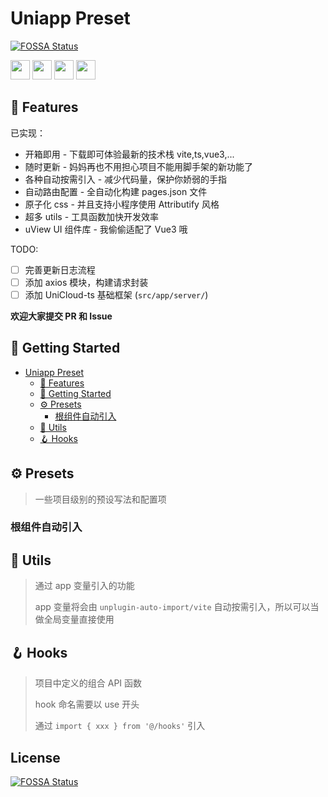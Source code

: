 # Uniapp Preset
[![FOSSA Status](https://app.fossa.com/api/projects/git%2Bgithub.com%2F4chao%2Fapp.svg?type=shield)](https://app.fossa.com/projects/git%2Bgithub.com%2F4chao%2Fapp?ref=badge_shield)


<div>
<img src="https://img.shields.io/badge/Vue.js-35495E?style=for-the-badge&logo=vuedotjs&logoColor=4FC08D" height="31">
<img src="https://img.shields.io/badge/Vite-B73BFE?style=for-the-badge&logo=vite&logoColor=FFD62E" height="31">
<img src="https://img.shields.io/badge/TypeScript-007ACC?style=for-the-badge&logo=typescript&logoColor=white" height="31">
<img src="https://user-images.githubusercontent.com/26431026/159439484-68970ebe-d484-4aff-a556-eb8fd6e58202.png" height="31">
</div>

## 💄 Features

已实现：

- 开箱即用 - 下载即可体验最新的技术栈 vite,ts,vue3,...
- 随时更新 - 妈妈再也不用担心项目不能用脚手架的新功能了
- 各种自动按需引入 - 减少代码量，保护你娇弱的手指
- 自动路由配置 - 全自动化构建 pages.json 文件
- 原子化 css - 并且支持小程序使用 Attributify 风格
- 超多 utils - 工具函数加快开发效率
- uView UI 组件库 - 我偷偷适配了 Vue3 哦

TODO:

- [ ] 完善更新日志流程
- [ ] 添加 axios 模块，构建请求封装
- [ ] 添加 UniCloud-ts 基础框架 (`src/app/server/`)

**欢迎大家提交 PR 和 Issue**

## 🎉 Getting Started

- [Uniapp Preset](#uniapp-preset)
  - [💄 Features](#-features)
  - [🎉 Getting Started](#-getting-started)
  - [⚙️ Presets](#️-presets)
    - [根组件自动引入](#根组件自动引入)
  - [🧰 Utils](#-utils)
  - [🪝 Hooks](#-hooks)

## ⚙️ Presets

> 一些项目级别的预设写法和配置项

### 根组件自动引入

###

## 🧰 Utils

> 通过 app 变量引入的功能
>
> app 变量将会由 `unplugin-auto-import/vite` 自动按需引入，所以可以当做全局变量直接使用

## 🪝 Hooks

> 项目中定义的组合 API 函数
>
> hook 命名需要以 use 开头
>
> 通过 `import { xxx } from '@/hooks'` 引入


## License
[![FOSSA Status](https://app.fossa.com/api/projects/git%2Bgithub.com%2F4chao%2Fapp.svg?type=large)](https://app.fossa.com/projects/git%2Bgithub.com%2F4chao%2Fapp?ref=badge_large)